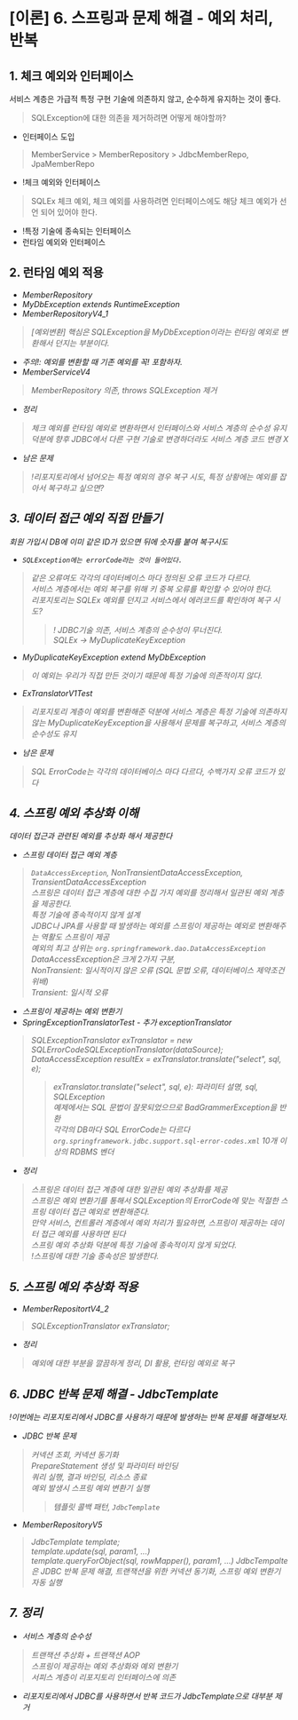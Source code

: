 # [이론] 6. 스프링과 문제 해결 - 예외 처리, 반복
## 1. 체크 예외와 인터페이스
서비스 계층은 가급적 특정 구현 기술에 의존하지 않고, 순수하게 유지하는 것이 좋다.
> SQLException에 대한 의존을 제거하려면 어떻게 해야할까?
- 인터페이스 도입
> MemberService > MemberRepository > JdbcMemberRepo, JpaMemberRepo
- !체크 예외와 인터페이스
> SQLEx 체크 예외, 체크 예외를 사용하려면 인터페이스에도 해당 체크 예외가 선언 되어 있어야 한다.
- !특정 기술에 종속되는 인터페이스
- 런타임 예외와 인터페이스

## 2. 런타임 예외 적용
- <I> MemberRepository
- MyDbException extends RuntimeException
- MemberRepositoryV4_1
> [예외변환] 핵심은 SQLException을 MyDbException이라는 런타임 예외로 변환해서 던지는 부분이다.
- 주의!: 예외를 변환할 때 기존 예외를 꼭! 포함하자.
- MemberServiceV4
> MemberRepository<I> 의존, throws SQLException 제거

- 정리
> 체크 예외를 런타임 예외로 변환하면서 인터페이스와 서비스 계층의 순수성 유지  
덕분에 향후 JDBC에서 다른 구현 기술로 변경하더라도 서비스 계층 코드 변경 X
- 남은 문제
> !리포지토리에서 넘어오는 특정 예외의 경우 복구 시도, 특정 상황에는 예외를 잡아서 복구하고 싶으면?

## 3. 데이터 접근 예외 직접 만들기
회원 가입시 DB에 이미 같은 ID가 있으면 뒤에 숫자를 붙여 복구시도
- `SQLException에는 errorCode라는 것이 들어있다.`
> 같은 오류여도 각각의 데이터베이스 마다 정의된 오류 코드가 다르다.  
서비스 계층에서는 예외 복구를 위해 키 중복 오류를 확인할 수 있어야 한다.  
리포지토리는 SQLEx 예외를 던지고 서비스에서 에러코드를 확인하여 복구 시도?
>> ! JDBC기술 의존, 서비스 계층의 순수성이 무너진다.  
SQLEx -> MyDuplicateKeyException
- MyDuplicateKeyException extend MyDbException
> 이 예외는 우리가 직접 만든 것이기 때문에 특정 기술에 의존적이지 않다.
- ExTranslatorV1Test
> 리포지토리 계층이 예외를 변환해준 덕분에 서비스 계층은 특정 기술에 의존하지 않는 MyDuplicateKeyException을 사용해서 문제를 복구하고, 서비스 계층의 순수성도 유지

- 남은 문제
> SQL ErrorCode는 각각의 데이터베이스 마다 다르다, 수백가지 오류 코드가 있다

## 4. 스프링 예외 추상화 이해
데이터 접근과 관련된 예외를 추상화 해서 제공한다
- 스프링 데이터 접근 예외 계층
> `DataAccessException`, NonTransientDataAccessException, TransientDataAccessException  
스프링은 데이터 접근 계층에 대한 수집 가지 예외를 정리해서 일관된 예외 계층을 제공한다.  
특정 기술에 종속적이지 않게 설계  
JDBC나 JPA를 사용할 때 발생하는 예외를 스프링이 제공하는 예외로 변환해주는 역활도 스프링이 제공  
예외의 최고 상위는 `org.springframework.dao.DataAccessException`  
DataAccessException은 크게 2가지 구분,  
NonTransient: 일시적이지 않은 오류 (SQL 문법 오류, 데이터베이스 제약조건 위배)  
Transient: 일시적 오류

- 스프링이 제공하는 예외 변환기
- SpringExceptionTranslatorTest - 추가 exceptionTranslator
> SQLExceptionTranslator exTranslator = new SQLErrorCodeSQLExceptionTranslator(dataSource);  
DataAccessException resultEx = exTranslator.translate("select", sql, e);  
>> exTranslator.translate("select", sql, e): 파라미터 설명, sql, SQLException  
예제에서는 SQL 문법이 잘못되었으므로 BadGrammerException을 반환  
각각의 DB마다 SQL ErrorCode는 다르다
> `org.springframework.jdbc.support.sql-error-codes.xml` 10개 이상의 RDBMS 벤더

- 정리
> 스프링은 데이터 접근 계층에 대한 일관된 예외 추상화를 제공  
스프링은 예외 변환기를 통해서 SQLException의 ErrorCode에 맞는 적절한 스프링 데이터 접근 예외로 변환해준다.  
만약 서비스, 컨트롤러 계층에서 예외 처리가 필요하면, 스프링이 제공하는 데이터 접근 예외를 사용하면 된다  
스프링 예외 추상화 덕분에 특정 기술에 종속적이지 않게 되었다.  
!스프링에 대한 기술 종속성은 발생한다.

## 5. 스프링 예외 추상화 적용
- MemberRepositortV4_2
> SQLExceptionTranslator exTranslator;
- 정리
> 예외에 대한 부분을 깔끔하게 정리, DI 활용, 런타임 예외로 복구

## 6. JDBC 반복 문제 해결 - JdbcTemplate
!이번에는 리포지토리에서 JDBC를 사용하기 때문에 발생하는 반복 문제를 해결해보자.
- JDBC 반복 문제
> 커넥션 조회, 커넥션 동기화  
PrepareStatement 생성 및 파라미터 바인딩  
쿼리 실행, 결과 바인딩, 리소스 종료  
예외 발생시 스프링 예외 변환기 실행
>> 템플릿 콜백 패턴, `JdbcTemplate`
- MemberRepositoryV5
> JdbcTemplate template;  
template.update(sql, param1, ...)  
template.queryForObject(sql, rowMapper(), param1, ...)
> JdbcTempalte은 JDBC 반복 문제 해결, 트랜잭션을 위한 커넥션 동기화, 스프링 예외 변환기 자동 실행

## 7. 정리
- 서비스 계층의 순수성
> 트랜잭션 추상화 + 트랜잭션 AOP  
스프링이 제공하는 예외 추상화와 예외 변환기  
서피스 계층이 리포지토리 인터페이스에 의존
- 리포지토리에서 JDBC를 사용하면서 반복 코드가 JdbcTemplate으로 대부분 제거
